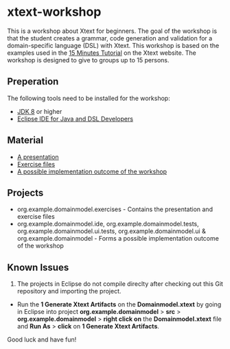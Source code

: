 # xtext-workshop
This is a workshop about Xtext for beginners. The goal of the workshop is that the student creates a grammar, code generation and validation for a domain-specific language (DSL) with Xtext. This workshop is based on the examples used in the [15 Minutes Tutorial](https://eclipse.org/Xtext/documentation/102_domainmodelwalkthrough.html) on the Xtext website. The workshop is designed to give to groups up to 15 persons.

## Preperation
The following tools need to be installed for the workshop:
* [JDK 8](http://www.oracle.com/technetwork/java/javase/downloads/jdk8-downloads-2133151.html) or higher
* [Eclipse IDE for Java and DSL Developers](http://www.eclipse.org/downloads/eclipse-packages/)

## Material
* [A presentation](https://github.com/dvdkruk/xtext-workshop/tree/master/org.example.domainmodel.exercises)
* [Exercise files](https://github.com/dvdkruk/xtext-workshop/tree/master/org.example.domainmodel.exercises/exercisefiles)
* [A possible implementation outcome of the workshop](https://github.com/dvdkruk/xtext-workshop)

## Projects
* org.example.domainmodel.exercises - Contains the presentation and exercise files
* org.example.domainmodel.ide, org.example.domainmodel.tests, org.example.domainmodel.ui.tests, org.example.domainmodel.ui & org.example.domainmodel - Forms a possible implementation outcome of the workshop

## Known Issues
1. The projects in Eclipse do not compile direclty after checking out this Git repository and importing the project.
  * Run the __1 Generate Xtext Artifacts__ on the __Domainmodel.xtext__ by going in Eclipse into project __org.example.domainmodel__ > __src__ > __org.example.domainmodel__ > __right click on__ the __Domainmodel.xtext__ file and __Run As__ > __click__ on __1 Generate Xtext Artifacts__.

Good luck and have fun!
